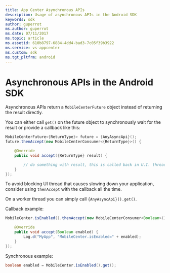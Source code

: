 ```yaml
---
title: App Center Asynchronous APIs
description: Usage of asynchronous APIs in the Android SDK
keywords: sdk
author: guperrot
ms.author: guperrot
ms.date: 07/11/2017
ms.topic: article
ms.assetid: 610b8797-6884-4dd4-bad3-7c05f39b3922
ms.service: vs-appcenter
ms.custom: sdk
ms.tgt_pltfrm: android
---
```


# Asynchronous APIs in the Android SDK

Asynchronous APIs return a `MobileCenterFuture` object instead of returning the result directly.

You can either call `get()` on the future object to synchronously wait for the result or provide a callback like this:

```java
MobileCenterFuture<{ReturnType}> future = {AnyAsyncApi}();
future.thenAccept(new MobileCenterConsumer<{ReturnType}>() {

    @Override
    public void accept({ReturnType} result) {

        // do something with result, this is called back in U.I. thread.
    }
});
```

To avoid blocking UI thread that causes slowing down your application, consider using `thenAccept` with the callback all the time.

On a worker thread you can simply call `{AnyAsyncApi}().get()`.

Callback example:

```java
MobileCenter.isEnabled().thenAccept(new MobileCenterConsumer<Boolean>() {

    @Override
    public void accept(Boolean enabled) {
        Log.d("MyApp", "MobileCenter.isEnabled=" + enabled);
    }
});
```

Synchronous example:

```java
boolean enabled = MobileCenter.isEnabled().get();
```
